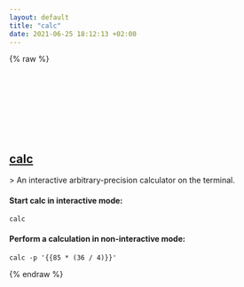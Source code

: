 ```yaml
---
layout: default
title: "calc"
date: 2021-06-25 18:12:13 +02:00
---
```

{% raw %}
<h2 id="calc">
  <a href="/en/linux/calc.html">calc</a> <a href="#calc"><svg class="icon">
    <use href="/assets/images/unicode_sprite.svg#link" />
  </svg></a>
</h2>
> An interactive arbitrary-precision calculator on the terminal.

#### Start calc in interactive mode:
```shell
calc
```
#### Perform a calculation in non-interactive mode:
```shell
calc -p '{{85 * (36 / 4)}}'
```
{% endraw %}